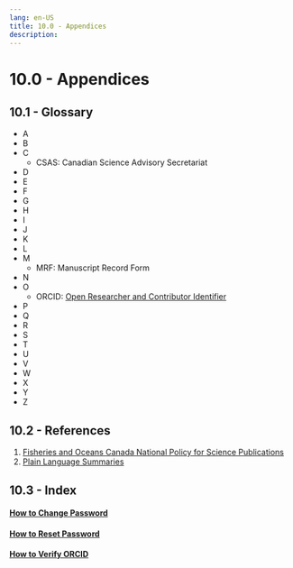```yaml
---
lang: en-US
title: 10.0 - Appendices
description:
---
```

# 10.0 - Appendices

## 10.1 - Glossary
- A
- B
- C
  - CSAS: Canadian Science Advisory Secretariat
- D
- E
- F
- G
- H
- I
- J
- K
- L
- M
  - MRF: Manuscript Record Form
- N
- O
  - ORCID: [Open Researcher and Contributor Identifier](https://orcid.org/)
- P
- Q
- R
- S
- T
- U
- V
- W
- X
- Y
- Z

## 10.2 - References
1. [Fisheries and Oceans Canada National Policy for Science Publications](https://www.dfo-mpo.gc.ca/about-notre-sujet/publications/science/policy-politique/index-eng.html)
2. [Plain Language Summaries](https://www.canada.ca/en/privy-council/services/communications-community-office/communications-101-boot-camp-canadian-public-servants/plain-language-accessibility-inclusive-communications.html)

## 10.3 - Index

#### [How to Change Password](/guide/customization-and-security.html#how-to-change-your-password)
#### [How to Reset Password](/guide/customization-and-security.html#reset-password)
#### [How to Verify ORCID](/guide/advanced-features.html#_6-1-3-manage-orcid)
